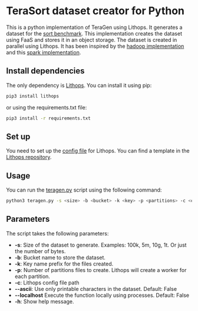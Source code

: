 # TeraSort dataset creator for Python
This is a python implementation of TeraGen using Lithops. It generates a dataset for the [sort benchmark](https://sortbenchmark.org/). 
This implementation creates the dataset using FaaS and stores it in an object storage. The dataset is created in parallel using Lithops. 
It has been inspired by the [hadoop implementation](https://github.com/apache/hadoop/blob/trunk/hadoop-mapreduce-project/hadoop-mapreduce-examples/src/main/java/org/apache/hadoop/examples/terasort/TeraGen.java) and this [spark implementation](https://github.com/ehiggs/spark-terasort). 


## Install dependencies
The only dependency is [Lithops](https://github.com/lithops-cloud/lithops). You can install it using pip:

```bash
pip3 install lithops
```
or using the requirements.txt file:

```bash
pip3 install -r requirements.txt
```

## Set up
You need to set up the [config file](https://lithops-cloud.github.io/docs/source/configuration.html#configuration-file) for Lithops. 
You can find a template in the [Lithops repository](https://github.com/lithops-cloud/lithops/blob/master/config/config_template.yaml).

## Usage
You can run the [teragen.py](teragen.py) script using the following command:

```bash
python3 teragen.py -s <size> -b <bucket> -k <key> -p <partitions> -c <config_file>
```

## Parameters
The script takes the following parameters:
- **-s**: Size of the dataset to generate. Examples: 100k, 5m, 10g, 1t. Or just the number of bytes.
- **-b**: Bucket name to store the dataset.
- **-k**: Key name prefix for the files created.
- **-p**: Number of partitions files to create. Lithops will create a worker for each partition.
- **-c**: Lithops config file path
- **--ascii**: Use only printable characters in the dataset. Default: False
- **--localhost** Execute the function locally using processes. Default: False
- **-h**: Show help message.